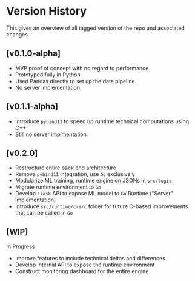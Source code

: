 # Version History

This gives an overview of all tagged version of the repo and associated changes.

## [v0.1.0-alpha]
- MVP proof of concept with no regard to performance.
- Prototyped fully in Python.
- Used Pandas directly to set up the data pipeline.
- No server implementation.

## [v0.1.1-alpha] 
- Introduce `pybind11` to speed up runtime technical computations using C++
- Still no server implmentation.

## [v0.2.0]
- Restructure entire back end architecture
- Remove `pybind11` integration, use `Go` exclusively
- Modularize ML training, runtime engine on JSONs in `src/logic`
- Migrate runtime environment to `Go`
- Develop `Flask` API to expose ML model to `Go` Runtime ("Server" implementation)
- Introduce `src/runtime/c-src` folder for future C-based improvements that can be called in `Go`

## [WIP]
In Progress<br>
- Improve features to include technical deltas and differences
- Develop internal API to expose the runtime environment 
- Construct monitoring dashboard for the entire engine

